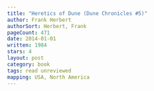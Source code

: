 ```yaml
---
title: "Heretics of Dune (Dune Chronicles #5)"
author: Frank Herbert
authorSort: Herbert, Frank
pageCount: 471
date: 2014-01-01
written: 1984
stars: 4
layout: post
category: book
tags: read unreviewed
mapping: USA, North America
---
```

